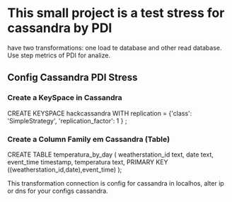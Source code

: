 # This small project is a test stress for cassandra by PDI
have two transformations: one load te database and other read database. Use step metrics of PDI for analize. 


## Config Cassandra PDI Stress

### Create a KeySpace in Cassandra

CREATE KEYSPACE hackcassandra WITH replication = {'class': 'SimpleStrategy', 'replication_factor': 1 } ;

### Create a Column Family em Cassandra (Table)
CREATE TABLE temperatura_by_day (
  weatherstation_id text,
  date text,
  event_time timestamp,
  temperatura text,
 PRIMARY KEY ((weatherstation_id,date),event_time)
);

This transformation connection is config for cassandra in localhos, alter ip or dns for your configs cassandra.
